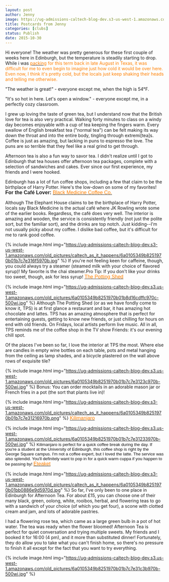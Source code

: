 ```yaml
---
layout: post
author: Jenny
image: https://ug-admissions-caltech-blog-dev.s3-us-west-1.amazonaws.com/old_pictures/caltech_as_it_happens/6a0105349b8251970b01b8d16d7085970c.jpg
title: Postcards from Jenny
categories: [clubs]
status: Publish
date: 2015-10-30
---
```


Hi everyone!
The weather was pretty generous for these first couple of weeks here in Edinburgh, but the temperature is steadily starting to drop. While i was <span style="color: #ff7f00;"><a href="https://caltech.typepad.com/caltech_as_it_happens/2015/09/final-the-post-where-im-about-to-become-a-pretentious-study-abroad-kid.html" target="_blank"><span style="color: #ff7f00;">packing</a> for this term back in late August in Texas, it was difficult for me to even begin to imagine just how cold it would be over here. Even now, I think it's pretty cold, but the locals just keep shaking their heads and telling me otherwise.

"The weather is great!" - everyone except me, when the high is 54°F.

"It's so hot in here. Let's open a window." - everyone except me, in a perfectly cozy classroom.

I grew up loving the taste of green tea, but I understand now that the British love for tea is also very practical. Walking forty minutes to class on a windy day becomes enjoyable with a cup of tea keeping the fingers warm. Every swallow of English breakfast tea ("normal tea") can be felt making its way down the throat and into the entire body, tingling through extremi[tea]s. Coffee is just as amazing, but lacking in puns to espresso the love. The puns are so terrible that they feel like a real grind to get through.

Afternoon tea is also a fun way to savor tea. I didn't realize until I got to Edinburgh that tea houses offer afternoon tea packages, complete with a selection of sandwiches and cakes. Ever since our first experience, my friends and I were hooked.

Edinburgh has a lot of fun coffee shops, including a few that claim to be the birthplace of Harry Potter. Here's the low-down on some of my favorites!
<span style="font-family: arial, helvetica, sans-serif; font-size: 12pt;">**For the Café Lover:**
<span style="font-family: arial, helvetica, sans-serif; font-size: 12pt;"><a href="https://www.blackmed.co.uk/" target="_blank"><span style="color: #ff7f00;">Black Medicine Coffee Co.</a>

Although The Elephant House claims to be the birthplace of Harry Potter, locals say Black Medicine is the actual café where JK Rowling wrote some of the earlier books. Regardless, the café does very well. The interior is amazing and wooden, the service is consistently friendly (not just the polite sort, but the familiar sort), and the drinks are top notch. Just kidding--I'm not usually picky about my coffee. I dislike bad coffee, but it's difficult for me to rank good coffee.


{% include image.html img="https://ug-admissions-caltech-blog-dev.s3-us-west-1.amazonaws.com/old_pictures/caltech_as_it_happens/6a0105349b8251970b01b7c7e316f5970b.jpg" %}
If you're not feeling keen for caffeine, though, you could always try a steamer (steamed milk with your choice of flavored syrup)! My favorite is the chai steamer.Pro Tip: If you don't like your drinks too sweet, though, ask for less syrup!
<span style="color: #ff7f00; font-family: arial, helvetica, sans-serif; font-size: 12pt;"><a href="https://www.thepottingshededinburgh.co.uk/" target="_blank"><span style="color: #ff7f00;">The Potting Shed</a>


{% include image.html img="https://ug-admissions-caltech-blog-dev.s3.us-west-1.amazonaws.com/old_pictures/6a0105349b8251970b01b8d16cdffc970c-500wi.jpg" %}
Although The Potting Shed (or as we have fondly come to know it, TPS) is at first glance a restaurant and bar, it has amazing hot chocolate and lattes. TPS has an amazing atmosphere that is perfect for entertaining guests, getting to know new friends, or just chilling for hours on end with old friends. On Fridays, local artists perform live music. All in all, TPS reminds me of the coffee shop in the TV show Friends: it's our evening chill spot.

Of the places I've been so far, I love the interior at TPS the most. Where else are candles in empty wine bottles on each table, pots and metal hanging from the ceiling as lamp shades, and a bicycle plastered on the wall above rows of exquisite tile?


{% include image.html img="https://ug-admissions-caltech-blog-dev.s3.us-west-1.amazonaws.com/old_pictures/6a0105349b8251970b01b7c7e3123c970b-500wi.jpg" %}
Bonus: You can order mocktails in an adorable mason jar or French fries in a pot (the sort that plants live in)!


{% include image.html img="https://ug-admissions-caltech-blog-dev.s3-us-west-1.amazonaws.com/old_pictures/caltech_as_it_happens/6a0105349b8251970b01b7c7e31216970b.png" %}
<a href="https://edinburghcoffeelovers.blogspot.co.uk/2015/02/kilimanjaro.html" target="_blank"><span style="font-family: arial, helvetica, sans-serif; color: #ff7f00; font-size: 12pt;">Kilimanjaro</a>


{% include image.html img="https://ug-admissions-caltech-blog-dev.s3.us-west-1.amazonaws.com/old_pictures/6a0105349b8251970b01b7c7e31233970b-500wi.jpg" %}
<span style="font-family: arial, helvetica, sans-serif; color: #111111; font-size: 10pt;">Kilimanjaro is perfect for a quick coffee break during the day. If you're a student at the University of Edinburgh, this coffee shop is right by the George Square campus. I'm not a coffee expert, but I loved the latte. The service was also splendid. You'll definitely want to pop in for a quick warm cuppa if you happen to be passing by!
<span style="font-family: arial, helvetica, sans-serif; font-size: 12pt;"><a href="https://www.eteaket.co.uk/tea-room-afternoon-tea-edinburgh/menus/" target="_blank"><span style="color: #ff7f00;">Eteaket</a>


{% include image.html img="https://ug-admissions-caltech-blog-dev.s3-us-west-1.amazonaws.com/old_pictures/caltech_as_it_happens/6a0105349b8251970b01bb0886e9d5970d.jpg" %}
So far, I've only been to one place in Edinburgh for Afternoon Tea. For about £15, you can choose one of their many black, green, oolong, white, rooibos, herbal, and flowering teas to go with a sandwich of your choice (of which you get four), a scone with clotted cream and jam, and lots of adorable pastries.

I had a flowering rose tea, which came as a large green bulb in a pot of hot water. The tea was ready when the flower bloomed!
Afternoon Tea is perfect for quiet conversation and trying multiple sweets. My friends and I booked it for 16:00 (4 pm), and it more than substituted dinner! Fortunately, they do allow you to take what you can't finish home, so there's no pressure to finish it all except for the fact that you want to try everything.


{% include image.html img="https://ug-admissions-caltech-blog-dev.s3.us-west-1.amazonaws.com/old_pictures/6a0105349b8251970b01b7c7e31c3b970b-500wi.jpg" %}
